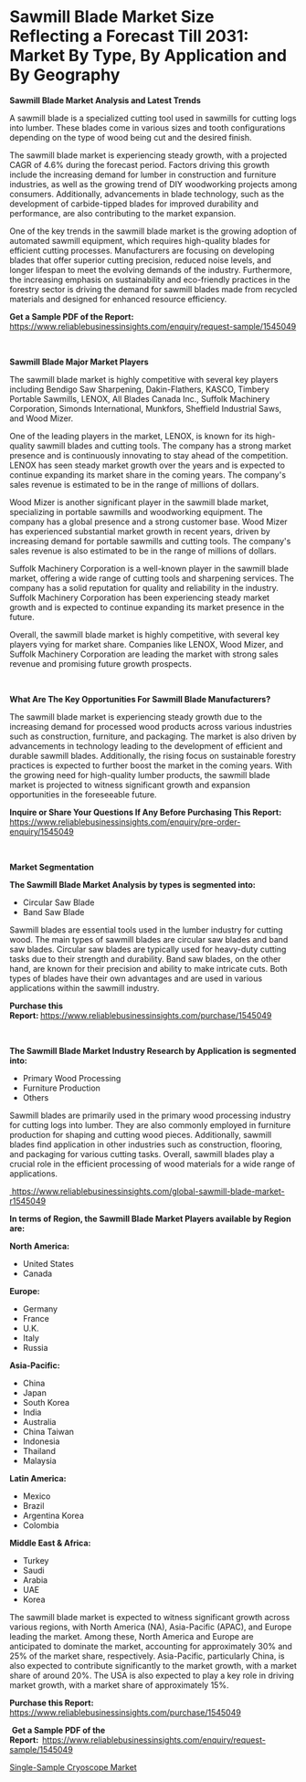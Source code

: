<p><h1>Sawmill Blade Market Size Reflecting a Forecast Till 2031: Market By Type, By Application and By Geography</h1></p><p><strong>Sawmill Blade Market Analysis and Latest Trends</strong></p>
<p><p>A sawmill blade is a specialized cutting tool used in sawmills for cutting logs into lumber. These blades come in various sizes and tooth configurations depending on the type of wood being cut and the desired finish.</p><p>The sawmill blade market is experiencing steady growth, with a projected CAGR of 4.6% during the forecast period. Factors driving this growth include the increasing demand for lumber in construction and furniture industries, as well as the growing trend of DIY woodworking projects among consumers. Additionally, advancements in blade technology, such as the development of carbide-tipped blades for improved durability and performance, are also contributing to the market expansion.</p><p>One of the key trends in the sawmill blade market is the growing adoption of automated sawmill equipment, which requires high-quality blades for efficient cutting processes. Manufacturers are focusing on developing blades that offer superior cutting precision, reduced noise levels, and longer lifespan to meet the evolving demands of the industry. Furthermore, the increasing emphasis on sustainability and eco-friendly practices in the forestry sector is driving the demand for sawmill blades made from recycled materials and designed for enhanced resource efficiency.</p></p>
<p><strong>Get a Sample PDF of the Report:&nbsp;</strong> <a href="https://www.reliablebusinessinsights.com/enquiry/request-sample/1545049">https://www.reliablebusinessinsights.com/enquiry/request-sample/1545049</a></p>
<p>&nbsp;</p>
<p><strong>Sawmill Blade Major Market Players</strong></p>
<p><p>The sawmill blade market is highly competitive with several key players including Bendigo Saw Sharpening, Dakin-Flathers, KASCO, Timbery Portable Sawmills, LENOX, All Blades Canada Inc., Suffolk Machinery Corporation, Simonds International, Munkfors, Sheffield Industrial Saws, and Wood Mizer.</p><p>One of the leading players in the market, LENOX, is known for its high-quality sawmill blades and cutting tools. The company has a strong market presence and is continuously innovating to stay ahead of the competition. LENOX has seen steady market growth over the years and is expected to continue expanding its market share in the coming years. The company's sales revenue is estimated to be in the range of millions of dollars.</p><p>Wood Mizer is another significant player in the sawmill blade market, specializing in portable sawmills and woodworking equipment. The company has a global presence and a strong customer base. Wood Mizer has experienced substantial market growth in recent years, driven by increasing demand for portable sawmills and cutting tools. The company's sales revenue is also estimated to be in the range of millions of dollars.</p><p>Suffolk Machinery Corporation is a well-known player in the sawmill blade market, offering a wide range of cutting tools and sharpening services. The company has a solid reputation for quality and reliability in the industry. Suffolk Machinery Corporation has been experiencing steady market growth and is expected to continue expanding its market presence in the future.</p><p>Overall, the sawmill blade market is highly competitive, with several key players vying for market share. Companies like LENOX, Wood Mizer, and Suffolk Machinery Corporation are leading the market with strong sales revenue and promising future growth prospects.</p></p>
<p>&nbsp;</p>
<p><strong>What Are The Key Opportunities For Sawmill Blade Manufacturers?</strong></p>
<p><p>The sawmill blade market is experiencing steady growth due to the increasing demand for processed wood products across various industries such as construction, furniture, and packaging. The market is also driven by advancements in technology leading to the development of efficient and durable sawmill blades. Additionally, the rising focus on sustainable forestry practices is expected to further boost the market in the coming years. With the growing need for high-quality lumber products, the sawmill blade market is projected to witness significant growth and expansion opportunities in the foreseeable future.</p></p>
<p><strong>Inquire or Share Your Questions If Any Before Purchasing This Report:</strong> <a href="https://www.reliablebusinessinsights.com/enquiry/pre-order-enquiry/1545049">https://www.reliablebusinessinsights.com/enquiry/pre-order-enquiry/1545049</a></p>
<p>&nbsp;</p>
<p><strong>Market Segmentation</strong></p>
<p><strong>The Sawmill Blade Market Analysis by types is segmented into:</strong></p>
<p><ul><li>Circular Saw Blade</li><li>Band Saw Blade</li></ul></p>
<p><p>Sawmill blades are essential tools used in the lumber industry for cutting wood. The main types of sawmill blades are circular saw blades and band saw blades. Circular saw blades are typically used for heavy-duty cutting tasks due to their strength and durability. Band saw blades, on the other hand, are known for their precision and ability to make intricate cuts. Both types of blades have their own advantages and are used in various applications within the sawmill industry.</p></p>
<p><strong>Purchase this Report:&nbsp;</strong><a href="https://www.reliablebusinessinsights.com/purchase/1545049">https://www.reliablebusinessinsights.com/purchase/1545049</a></p>
<p>&nbsp;</p>
<p><strong>The Sawmill Blade Market Industry Research by Application is segmented into:</strong></p>
<p><ul><li>Primary Wood Processing</li><li>Furniture Production</li><li>Others</li></ul></p>
<p><p>Sawmill blades are primarily used in the primary wood processing industry for cutting logs into lumber. They are also commonly employed in furniture production for shaping and cutting wood pieces. Additionally, sawmill blades find application in other industries such as construction, flooring, and packaging for various cutting tasks. Overall, sawmill blades play a crucial role in the efficient processing of wood materials for a wide range of applications.</p></p>
<p><a href="https://www.reliablebusinessinsights.com/global-sawmill-blade-market-r1545049">&nbsp;https://www.reliablebusinessinsights.com/global-sawmill-blade-market-r1545049</a></p>
<p><strong>In terms of Region, the Sawmill Blade Market Players available by Region are:</strong></p>
<p>
    <p> <strong> North America: </strong>
        <ul>
            <li>United States</li>
            <li>Canada</li>
        </ul>
        </p> 
    <p> <strong> Europe: </strong>
        <ul>
            <li>Germany</li>
            <li>France</li>
            <li>U.K.</li>
            <li>Italy</li>
            <li>Russia</li>
        </ul>
        </p> 
    <p> <strong> Asia-Pacific: </strong>
        <ul>
            <li>China</li>
            <li>Japan</li>
            <li>South Korea</li>
            <li>India</li>
            <li>Australia</li>
            <li>China Taiwan</li>
            <li>Indonesia</li>
            <li>Thailand</li>
            <li>Malaysia</li>
        </ul>
        </p> 
    <p> <strong> Latin America: </strong>
        <ul>
            <li>Mexico</li>
            <li>Brazil</li>
            <li>Argentina Korea</li>
            <li>Colombia</li>
        </ul>
        </p> 
    <p> <strong> Middle East & Africa: </strong>
        <ul>
            <li>Turkey</li>
            <li>Saudi</li>
            <li>Arabia</li>
            <li>UAE</li>
            <li>Korea</li>
        </ul>
    </p>
    </p>
<p><p>The sawmill blade market is expected to witness significant growth across various regions, with North America (NA), Asia-Pacific (APAC), and Europe leading the market. Among these, North America and Europe are anticipated to dominate the market, accounting for approximately 30% and 25% of the market share, respectively. Asia-Pacific, particularly China, is also expected to contribute significantly to the market growth, with a market share of around 20%. The USA is also expected to play a key role in driving market growth, with a market share of approximately 15%.</p></p>
<p><strong>Purchase this Report: </strong><a href="https://www.reliablebusinessinsights.com/purchase/1545049">https://www.reliablebusinessinsights.com/purchase/1545049</a></p>
<p>&nbsp;<strong>Get a Sample PDF of the Report:&nbsp;&nbsp;</strong><a href="https://www.reliablebusinessinsights.com/enquiry/request-sample/1545049">https://www.reliablebusinessinsights.com/enquiry/request-sample/1545049</a></p>
<p><strong></strong></p>
<p><p><a href="https://view.publitas.com/reportprime-1/insights-into-the-single-sample-cryoscope-market-size-which-is-expanding-with-a-8-1-cagr-from-2024-2031/">Single-Sample Cryoscope Market</a></p></p>